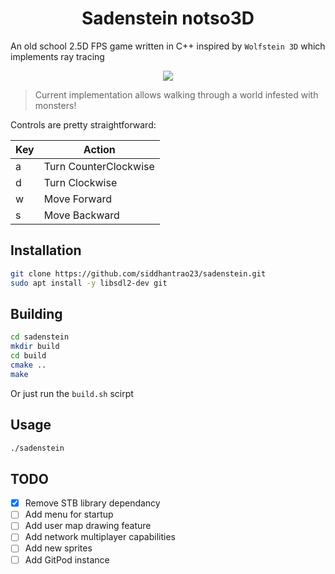 <h1 align="center">Sadenstein notso3D</h1>
<p>
</p>

An old school 2.5D FPS game written in C++ inspired by `Wolfstein 3D` which implements ray tracing

<p align="center">
  <img src="https://github.com/siddhantrao23/sadenstein/blob/master/res/walkthrough.gif"/>
</p>

> Current implementation allows walking through a world infested with monsters!  

Controls are pretty straightforward:

Key | Action | 
--- | --- 
a | Turn CounterClockwise 
d | Turn Clockwise
w | Move Forward
s | Move Backward

## Installation

```sh
git clone https://github.com/siddhantrao23/sadenstein.git
sudo apt install -y libsdl2-dev git
```

## Building

```sh
cd sadenstein
mkdir build
cd build
cmake ..
make
```
Or just run the `build.sh` scirpt

## Usage

```sh
./sadenstein
```

## TODO

* [x] Remove STB library dependancy
* [ ] Add menu for startup
* [ ] Add user map drawing feature
* [ ] Add network multiplayer capabilities
* [ ] Add new sprites
* [ ] Add GitPod instance
